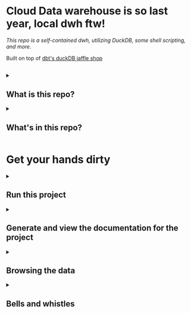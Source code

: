 # Cloud Data warehouse is so last year, local dwh ftw!

_This repo is a self-contained dwh, utilizing DuckDB, some shell scripting, and more._

Built on top of [dbt's duckDB jaffle shop](https://github.com/dbt-labs/jaffle_shop_duckdb)

## 

<details>
<summary>

## What is this repo?

</summary>

What this repo _is_:
- A data warehouse for me to test out ideas and play around, and hopefully for you to get a bit inspired.

What this repo _is not_:
- A well-tested, secure and performant solution, guaranteed to work on your machine.

</details>

<details>
<summary>

## What's in this repo?
  
</summary>

Contents
- CV
  - jobs overview
  - jobs pivoted w descriptions
  - technologies used
  - interests
  - proudest moments / key achievements
    - Number of people I've convinced to use bicycle helmets
    - Kids
- TODO: 
  - move notes/TODO to issues
  - Link to metadata.md
    - link to .md in each folder (staging, mart)
    - descriptive statistics on dbt project 
    - test and documentation coverage
    - paths https://duckdb.org/docs/sql/query_syntax/with
  - Description of project
  - Installation instructions
  




random scribles:

2️⃣0️⃣2️⃣0️⃣ 2️⃣0️⃣2️⃣1️⃣ 2️⃣0️⃣2️⃣2️⃣

◼️◼️◼️◼️ 🌷☀️🍂❄️ 🌷◼️◼️◼️

◼️◼️🍂❄️ 🌷☀️

- template with {{\comment - describing where the value is taken from? }} Or embed it somehow to slow lineage

Metadata.md

Probability Monte Carlo simulations
- column macros - standard int column Xjoin generateseries(), or join two columns and multiply probabilities across tables
- output csv and create probability distribution graph image based on csv output https://github.com/glamp/bashplotlib https://github.com/nk412/quickhist


This repo contains [seeds](https://docs.getdbt.com/docs/building-a-dbt-project/seeds) that includes some (fake) raw data from a fictional app along with some basic dbt [models](https://docs.getdbt.com/docs/building-a-dbt-project/building-models), tests, and docs for this data.

The raw data consists of customers, orders, and payments, with the following entity-relationship diagram:

![Jaffle Shop ERD](/etc/jaffle_shop_erd.png)

</details>

# Get your hands dirty

<details>
<summary>

## Run this project</summary>

Prerequisities: Python >= 3.5

### bash/zsh:

```shell
git clone https://github.com/djmikeale/quack.git
cd quack
python3 -m venv venv
source venv/bin/activate
python3 -m pip install --upgrade pip
python3 -m pip install -r requirements.txt
source venv/bin/activate
dbt build
dbt docs generate
dbt docs serve
```

### Windows cmd.exe:

```shell
git clone https://github.com/djmikeale/quack.git
cd quack
python -m venv venv
venv\Scripts\activate.bat
python -m pip install --upgrade pip
python -m pip install -r requirements.txt
venv\Scripts\activate.bat
dbt build
dbt docs generate
dbt docs serve
```

</details>

<details>
<summary>

## Generate and view the documentation for the project

</summary>

```shell
dbt docs generate
dbt docs serve
```

</details>
</details>
<details>
<summary>

## Browsing the data

</summary>

Launch a DuckDB command-line interface (CLI):
```shell
duckcli jaffle_shop.duckdb
```
Run a query at the prompt and exit:
```
select * from customers where customer_id = 42;
exit;
```
Alternatively, use a single-liner to perform the query:
```shell
duckcli jaffle_shop.duckdb -e "select * from customers where customer_id = 42"
```
or:
```shell
echo 'select * from customers where customer_id = 42' | duckcli jaffle_shop.duckdb
```

Furthermore, the following options exist:
- [DuckDB CLI](https://duckdb.org/docs/installation/?environment=cli)
- [How to set up DBeaver SQL IDE for DuckDB](https://duckdb.org/docs/guides/sql_editors/dbeaver)

</details>

<details>
<summary>

## Bells and whistles

</summary>

There's some bells and whistles defined in the [.devcontainer.json]().devcontainer.json) that are worth calling out. Also a great reference is the [Setting up VSCode for dbt](https://dbt-msft.github.io/dbt-msft-docs/docs/guides/vscode_setup/) guide.

1. there is syntax highlighting provided by the `vdcode-dbt` extension. However, it is configured such that files in your `target/run` and `target/compiled` folder are not syntax highlighted, as a reminder that these files are not where you should be making changes!
2. basic `sqlfluff` linting is enabled as you type. Syntax errors will be underlined in red at the error, and will also be surfaced in the **Problems** tab of the Terminal pane. It's configured to lint as you type.
3. Autocompletion is enabled for generic dbt macros via the `vdcode-dbt` extension. For example, if you type `macro` you'll notice a pop up that you can select with the arrow keys then click tab to get a macro snippet.
  ![image](https://user-images.githubusercontent.com/8158673/181362230-2c00d666-6131-4619-93aa-2e30d9c2bfea.png)
  ![image](https://user-images.githubusercontent.com/8158673/181362274-fa7d71ff-07fc-4b4a-97c3-a0464fbe4c7d.png)
4. the `find-related` extension allows an easy shortcut to navigating using `CMD`+`R`to jump from
    - a model file to it's corresponding compiled version,
    - from a compiled file to either the original model file or the version in `target/run`
5. The `vscode-yaml` YAML, combined with the JSON schema defined in [dbt-labs/dbt-jsonschema](https://github.com/dbt-labs/dbt-jsonschema), autocomplete options while working with dbt's YAML files: i.e. :
    - Project definition files (`dbt_project.yml`)
    - Package files (`packages.yml`)
    - Selectors files (`selectors.yml`)
    - Property files (`models/whatever.yml`)

</details>
